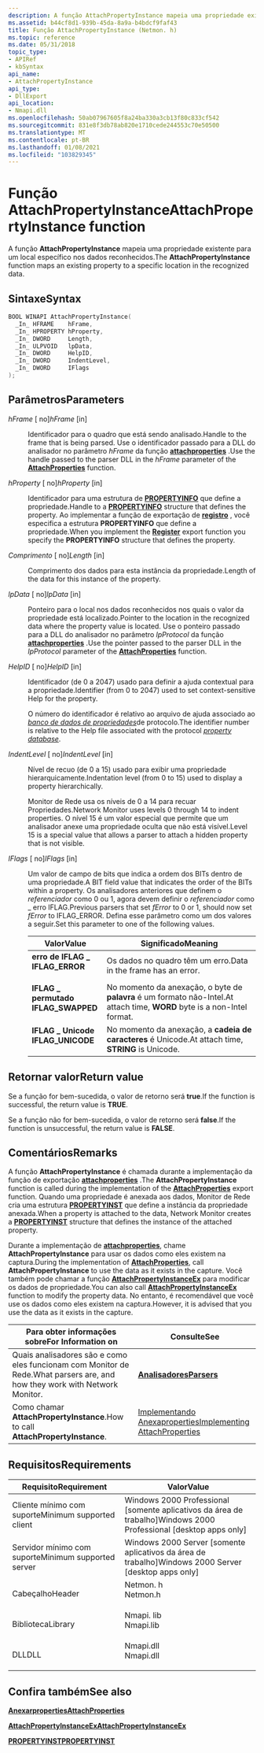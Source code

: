 ```yaml
---
description: A função AttachPropertyInstance mapeia uma propriedade existente para um local específico nos dados reconhecidos.
ms.assetid: b44cf8d1-939b-45da-8a9a-b4bdcf9faf43
title: Função AttachPropertyInstance (Netmon. h)
ms.topic: reference
ms.date: 05/31/2018
topic_type:
- APIRef
- kbSyntax
api_name:
- AttachPropertyInstance
api_type:
- DllExport
api_location:
- Nmapi.dll
ms.openlocfilehash: 50ab07967605f8a24ba330a3cb13f80c833cf542
ms.sourcegitcommit: 831e8f3db78ab820e1710cede244553c70e50500
ms.translationtype: MT
ms.contentlocale: pt-BR
ms.lasthandoff: 01/08/2021
ms.locfileid: "103829345"
---
```

# <a name="attachpropertyinstance-function"></a><span data-ttu-id="87085-103">Função AttachPropertyInstance</span><span class="sxs-lookup"><span data-stu-id="87085-103">AttachPropertyInstance function</span></span>

<span data-ttu-id="87085-104">A função **AttachPropertyInstance** mapeia uma propriedade existente para um local específico nos dados reconhecidos.</span><span class="sxs-lookup"><span data-stu-id="87085-104">The **AttachPropertyInstance** function maps an existing property to a specific location in the recognized data.</span></span>

## <a name="syntax"></a><span data-ttu-id="87085-105">Sintaxe</span><span class="sxs-lookup"><span data-stu-id="87085-105">Syntax</span></span>


```C++
BOOL WINAPI AttachPropertyInstance(
  _In_ HFRAME    hFrame,
  _In_ HPROPERTY hProperty,
  _In_ DWORD     Length,
  _In_ ULPVOID   lpData,
  _In_ DWORD     HelpID,
  _In_ DWORD     IndentLevel,
  _In_ DWORD     IFlags
);
```



## <a name="parameters"></a><span data-ttu-id="87085-106">Parâmetros</span><span class="sxs-lookup"><span data-stu-id="87085-106">Parameters</span></span>

<dl> <dt>

<span data-ttu-id="87085-107">*hFrame* \[ no\]</span><span class="sxs-lookup"><span data-stu-id="87085-107">*hFrame* \[in\]</span></span>
</dt> <dd>

<span data-ttu-id="87085-108">Identificador para o quadro que está sendo analisado.</span><span class="sxs-lookup"><span data-stu-id="87085-108">Handle to the frame that is being parsed.</span></span> <span data-ttu-id="87085-109">Use o identificador passado para a DLL do analisador no parâmetro *hFrame* da função [**attachproperties**](attachproperties.md) .</span><span class="sxs-lookup"><span data-stu-id="87085-109">Use the handle passed to the parser DLL in the *hFrame* parameter of the [**AttachProperties**](attachproperties.md) function.</span></span>

</dd> <dt>

<span data-ttu-id="87085-110">*hProperty* \[ no\]</span><span class="sxs-lookup"><span data-stu-id="87085-110">*hProperty* \[in\]</span></span>
</dt> <dd>

<span data-ttu-id="87085-111">Identificador para uma estrutura de [**PROPERTYINFO**](propertyinfo.md) que define a propriedade.</span><span class="sxs-lookup"><span data-stu-id="87085-111">Handle to a [**PROPERTYINFO**](propertyinfo.md) structure that defines the property.</span></span> <span data-ttu-id="87085-112">Ao implementar a função de exportação de [**registro**](register-parser.md) , você especifica a estrutura **PROPERTYINFO** que define a propriedade.</span><span class="sxs-lookup"><span data-stu-id="87085-112">When you implement the [**Register**](register-parser.md) export function you specify the **PROPERTYINFO** structure that defines the property.</span></span>

</dd> <dt>

<span data-ttu-id="87085-113">*Comprimento* \[ no\]</span><span class="sxs-lookup"><span data-stu-id="87085-113">*Length* \[in\]</span></span>
</dt> <dd>

<span data-ttu-id="87085-114">Comprimento dos dados para esta instância da propriedade.</span><span class="sxs-lookup"><span data-stu-id="87085-114">Length of the data for this instance of the property.</span></span>

</dd> <dt>

<span data-ttu-id="87085-115">*lpData* \[ no\]</span><span class="sxs-lookup"><span data-stu-id="87085-115">*lpData* \[in\]</span></span>
</dt> <dd>

<span data-ttu-id="87085-116">Ponteiro para o local nos dados reconhecidos nos quais o valor da propriedade está localizado.</span><span class="sxs-lookup"><span data-stu-id="87085-116">Pointer to the location in the recognized data where the property value is located.</span></span> <span data-ttu-id="87085-117">Use o ponteiro passado para a DLL do analisador no parâmetro *lpProtocol* da função [**attachproperties**](attachproperties.md) .</span><span class="sxs-lookup"><span data-stu-id="87085-117">Use the pointer passed to the parser DLL in the *lpProtocol* parameter of the [**AttachProperties**](attachproperties.md) function.</span></span>

</dd> <dt>

<span data-ttu-id="87085-118">*HelpID* \[ no\]</span><span class="sxs-lookup"><span data-stu-id="87085-118">*HelpID* \[in\]</span></span>
</dt> <dd>

<span data-ttu-id="87085-119">Identificador (de 0 a 2047) usado para definir a ajuda contextual para a propriedade.</span><span class="sxs-lookup"><span data-stu-id="87085-119">Identifier (from 0 to 2047) used to set context-sensitive Help for the property.</span></span>

<span data-ttu-id="87085-120">O número do identificador é relativo ao arquivo de ajuda associado ao [*banco de dados de propriedades*](p.md)de protocolo.</span><span class="sxs-lookup"><span data-stu-id="87085-120">The identifier number is relative to the Help file associated with the protocol [*property database*](p.md).</span></span>

</dd> <dt>

<span data-ttu-id="87085-121">*IndentLevel* \[ no\]</span><span class="sxs-lookup"><span data-stu-id="87085-121">*IndentLevel* \[in\]</span></span>
</dt> <dd>

<span data-ttu-id="87085-122">Nível de recuo (de 0 a 15) usado para exibir uma propriedade hierarquicamente.</span><span class="sxs-lookup"><span data-stu-id="87085-122">Indentation level (from 0 to 15) used to display a property hierarchically.</span></span>

<span data-ttu-id="87085-123">Monitor de Rede usa os níveis de 0 a 14 para recuar Propriedades.</span><span class="sxs-lookup"><span data-stu-id="87085-123">Network Monitor uses levels 0 through 14 to indent properties.</span></span> <span data-ttu-id="87085-124">O nível 15 é um valor especial que permite que um analisador anexe uma propriedade oculta que não está visível.</span><span class="sxs-lookup"><span data-stu-id="87085-124">Level 15 is a special value that allows a parser to attach a hidden property that is not visible.</span></span>

</dd> <dt>

<span data-ttu-id="87085-125">*IFlags* \[ no\]</span><span class="sxs-lookup"><span data-stu-id="87085-125">*IFlags* \[in\]</span></span>
</dt> <dd>

<span data-ttu-id="87085-126">Um valor de campo de bits que indica a ordem dos BITs dentro de uma propriedade.</span><span class="sxs-lookup"><span data-stu-id="87085-126">A BIT field value that indicates the order of the BITs within a property.</span></span> <span data-ttu-id="87085-127">Os analisadores anteriores que definem o *referenciador* como 0 ou 1, agora devem definir o *referenciador* como \_ erro IFLAG.</span><span class="sxs-lookup"><span data-stu-id="87085-127">Previous parsers that set *fError* to 0 or 1, should now set *fError* to IFLAG\_ERROR.</span></span> <span data-ttu-id="87085-128">Defina esse parâmetro como um dos valores a seguir.</span><span class="sxs-lookup"><span data-stu-id="87085-128">Set this parameter to one of the following values.</span></span>



| <span data-ttu-id="87085-129">Valor</span><span class="sxs-lookup"><span data-stu-id="87085-129">Value</span></span>                                                                                                                                                         | <span data-ttu-id="87085-130">Significado</span><span class="sxs-lookup"><span data-stu-id="87085-130">Meaning</span></span>                                                         |
|---------------------------------------------------------------------------------------------------------------------------------------------------------------|-----------------------------------------------------------------|
| <span id="IFLAG_ERROR"></span><span id="iflag_error"></span><dl> <span data-ttu-id="87085-131"><dt>**erro de IFLAG \_**</dt></span><span class="sxs-lookup"><span data-stu-id="87085-131"><dt>**IFLAG\_ERROR**</dt></span></span> </dl>       | <span data-ttu-id="87085-132">Os dados no quadro têm um erro.</span><span class="sxs-lookup"><span data-stu-id="87085-132">Data in the frame has an error.</span></span><br/>                      |
| <span id="IFLAG_SWAPPED"></span><span id="iflag_swapped"></span><dl> <span data-ttu-id="87085-133"><dt>**IFLAG \_ permutado**</dt></span><span class="sxs-lookup"><span data-stu-id="87085-133"><dt>**IFLAG\_SWAPPED**</dt></span></span> </dl> | <span data-ttu-id="87085-134">No momento da anexação, o byte de **palavra** é um formato não-Intel.</span><span class="sxs-lookup"><span data-stu-id="87085-134">At attach time, **WORD** byte is a non-Intel format.</span></span><br/> |
| <span id="IFLAG_UNICODE"></span><span id="iflag_unicode"></span><dl> <span data-ttu-id="87085-135"><dt>**IFLAG \_ Unicode**</dt></span><span class="sxs-lookup"><span data-stu-id="87085-135"><dt>**IFLAG\_UNICODE**</dt></span></span> </dl> | <span data-ttu-id="87085-136">No momento da anexação, a **cadeia de caracteres** é Unicode.</span><span class="sxs-lookup"><span data-stu-id="87085-136">At attach time, **STRING** is Unicode.</span></span><br/>               |



 

</dd> </dl>

## <a name="return-value"></a><span data-ttu-id="87085-137">Retornar valor</span><span class="sxs-lookup"><span data-stu-id="87085-137">Return value</span></span>

<span data-ttu-id="87085-138">Se a função for bem-sucedida, o valor de retorno será **true**.</span><span class="sxs-lookup"><span data-stu-id="87085-138">If the function is successful, the return value is **TRUE**.</span></span>

<span data-ttu-id="87085-139">Se a função não for bem-sucedida, o valor de retorno será **false**.</span><span class="sxs-lookup"><span data-stu-id="87085-139">If the function is unsuccessful, the return value is **FALSE**.</span></span>

## <a name="remarks"></a><span data-ttu-id="87085-140">Comentários</span><span class="sxs-lookup"><span data-stu-id="87085-140">Remarks</span></span>

<span data-ttu-id="87085-141">A função **AttachPropertyInstance** é chamada durante a implementação da função de exportação [**attachproperties**](attachproperties.md) .</span><span class="sxs-lookup"><span data-stu-id="87085-141">The **AttachPropertyInstance** function is called during the implementation of the [**AttachProperties**](attachproperties.md) export function.</span></span> <span data-ttu-id="87085-142">Quando uma propriedade é anexada aos dados, Monitor de Rede cria uma estrutura [**PROPERTYINST**](propertyinst.md) que define a instância da propriedade anexada.</span><span class="sxs-lookup"><span data-stu-id="87085-142">When a property is attached to the data, Network Monitor creates a [**PROPERTYINST**](propertyinst.md) structure that defines the instance of the attached property.</span></span>

<span data-ttu-id="87085-143">Durante a implementação de [**attachproperties**](attachproperties.md), chame **AttachPropertyInstance** para usar os dados como eles existem na captura.</span><span class="sxs-lookup"><span data-stu-id="87085-143">During the implementation of [**AttachProperties**](attachproperties.md), call **AttachPropertyInstance** to use the data as it exists in the capture.</span></span> <span data-ttu-id="87085-144">Você também pode chamar a função [**AttachPropertyInstanceEx**](attachpropertyinstanceex.md) para modificar os dados de propriedade.</span><span class="sxs-lookup"><span data-stu-id="87085-144">You can also call [**AttachPropertyInstanceEx**](attachpropertyinstanceex.md) function to modify the property data.</span></span> <span data-ttu-id="87085-145">No entanto, é recomendável que você use os dados como eles existem na captura.</span><span class="sxs-lookup"><span data-stu-id="87085-145">However, it is advised that you use the data as it exists in the capture.</span></span>



| <span data-ttu-id="87085-146">Para obter informações sobre</span><span class="sxs-lookup"><span data-stu-id="87085-146">For Information on</span></span>                                        | <span data-ttu-id="87085-147">Consulte</span><span class="sxs-lookup"><span data-stu-id="87085-147">See</span></span>                                                                |
|-----------------------------------------------------------|--------------------------------------------------------------------|
| <span data-ttu-id="87085-148">Quais analisadores são e como eles funcionam com Monitor de Rede.</span><span class="sxs-lookup"><span data-stu-id="87085-148">What parsers are, and how they work with Network Monitor.</span></span> | [<span data-ttu-id="87085-149">**Analisadores**</span><span class="sxs-lookup"><span data-stu-id="87085-149">**Parsers**</span></span>](parsers.md)                                         |
| <span data-ttu-id="87085-150">Como chamar **AttachPropertyInstance**.</span><span class="sxs-lookup"><span data-stu-id="87085-150">How to call **AttachPropertyInstance**.</span></span>                   | [<span data-ttu-id="87085-151">Implementando Anexaproperties</span><span class="sxs-lookup"><span data-stu-id="87085-151">Implementing AttachProperties</span></span>](implementing-attachproperties.md) |



 

## <a name="requirements"></a><span data-ttu-id="87085-152">Requisitos</span><span class="sxs-lookup"><span data-stu-id="87085-152">Requirements</span></span>



| <span data-ttu-id="87085-153">Requisito</span><span class="sxs-lookup"><span data-stu-id="87085-153">Requirement</span></span> | <span data-ttu-id="87085-154">Valor</span><span class="sxs-lookup"><span data-stu-id="87085-154">Value</span></span> |
|-------------------------------------|--------------------------------------------------------------------------------------|
| <span data-ttu-id="87085-155">Cliente mínimo com suporte</span><span class="sxs-lookup"><span data-stu-id="87085-155">Minimum supported client</span></span><br/> | <span data-ttu-id="87085-156">Windows 2000 Professional \[somente aplicativos da área de trabalho\]</span><span class="sxs-lookup"><span data-stu-id="87085-156">Windows 2000 Professional \[desktop apps only\]</span></span><br/>                           |
| <span data-ttu-id="87085-157">Servidor mínimo com suporte</span><span class="sxs-lookup"><span data-stu-id="87085-157">Minimum supported server</span></span><br/> | <span data-ttu-id="87085-158">Windows 2000 Server \[somente aplicativos da área de trabalho\]</span><span class="sxs-lookup"><span data-stu-id="87085-158">Windows 2000 Server \[desktop apps only\]</span></span><br/>                                 |
| <span data-ttu-id="87085-159">Cabeçalho</span><span class="sxs-lookup"><span data-stu-id="87085-159">Header</span></span><br/>                   | <dl> <span data-ttu-id="87085-160"><dt>Netmon. h</dt></span><span class="sxs-lookup"><span data-stu-id="87085-160"><dt>Netmon.h</dt></span></span> </dl>  |
| <span data-ttu-id="87085-161">Biblioteca</span><span class="sxs-lookup"><span data-stu-id="87085-161">Library</span></span><br/>                  | <dl> <span data-ttu-id="87085-162"><dt>Nmapi. lib</dt></span><span class="sxs-lookup"><span data-stu-id="87085-162"><dt>Nmapi.lib</dt></span></span> </dl> |
| <span data-ttu-id="87085-163">DLL</span><span class="sxs-lookup"><span data-stu-id="87085-163">DLL</span></span><br/>                      | <dl> <span data-ttu-id="87085-164"><dt>Nmapi.dll</dt></span><span class="sxs-lookup"><span data-stu-id="87085-164"><dt>Nmapi.dll</dt></span></span> </dl> |



## <a name="see-also"></a><span data-ttu-id="87085-165">Confira também</span><span class="sxs-lookup"><span data-stu-id="87085-165">See also</span></span>

<dl> <dt>

[<span data-ttu-id="87085-166">**Anexarproperties**</span><span class="sxs-lookup"><span data-stu-id="87085-166">**AttachProperties**</span></span>](attachproperties.md)
</dt> <dt>

[<span data-ttu-id="87085-167">**AttachPropertyInstanceEx**</span><span class="sxs-lookup"><span data-stu-id="87085-167">**AttachPropertyInstanceEx**</span></span>](attachpropertyinstanceex.md)
</dt> <dt>

[<span data-ttu-id="87085-168">**PROPERTYINST**</span><span class="sxs-lookup"><span data-stu-id="87085-168">**PROPERTYINST**</span></span>](propertyinst.md)
</dt> </dl>

 

 




